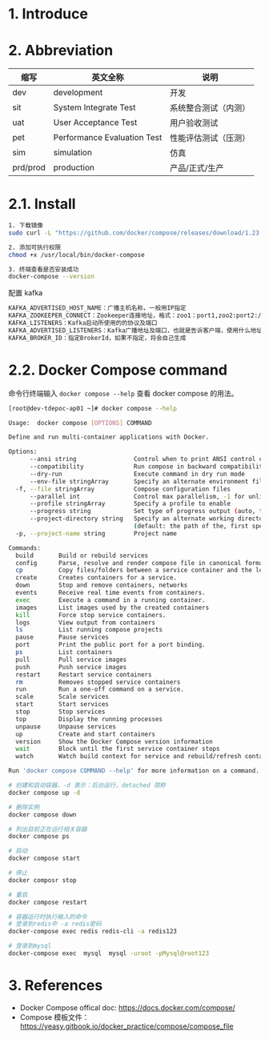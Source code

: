 <!--
 * @Author: JohnJeep
 * @Date: 2024-01-06 17:19:15
 * @LastEditors: JohnJeep
 * @LastEditTime: 2025-03-25 00:52:44
 * @Description:  Docker Compose 用法
 * Copyright (c) 2024 by John Jeep, All Rights Reserved. 
-->

# 1. Introduce

# 2. Abbreviation

| 缩写     | 英文全称                    | 说明                 |
| -------- | --------------------------- | -------------------- |
| dev      | development                 | 开发                 |
| sit      | System Integrate Test       | 系统整合测试（内测） |
| uat      | User Acceptance Test        | 用户验收测试         |
| pet      | Performance Evaluation Test | 性能评估测试（压测） |
| sim      | simulation                  | 仿真                 |
| prd/prod | production                  | 产品/正式/生产       |



# 2.1. Install

```sh
1. 下载镜像
sudo curl -L "https://github.com/docker/compose/releases/download/1.23.2/docker-compose-$(uname -s)-$(uname -m)" -o /usr/local/bin/docker-compose

2. 添加可执行权限
chmod +x /usr/local/bin/docker-compose

3. 终端查看是否安装成功
docker-compose --version
```

配置 kafka
```sh
KAFKA_ADVERTISED_HOST_NAME：广播主机名称，一般用IP指定
KAFKA_ZOOKEEPER_CONNECT：Zookeeper连接地址，格式：zoo1：port1,zoo2:port2:/path
KAFKA_LISTENERS：Kafka启动所使用的的协议及端口
KAFKA_ADVERTISED_LISTENERS：Kafka广播地址及端口，也就是告诉客户端，使用什么地址和端口能连接到Kafka，这个很重要，如果不指定，宿主机以外的客户端将无法连接到Kafka，比如我这里因为容器与宿主机做了端口映射，所以广播地址采用的是宿主机的地址及端口，告诉客户端只要连接到宿主机的指定端口就行了
KAFKA_BROKER_ID：指定BrokerId，如果不指定，将会自己生成
```

# 2.2. Docker Compose command

命令行终端输入 `docker compose --help` 查看 docker compose 的用法。

```sh
[root@dev-tdepoc-ap01 ~]# docker compose --help

Usage:  docker compose [OPTIONS] COMMAND

Define and run multi-container applications with Docker.

Options:
      --ansi string                Control when to print ANSI control characters ("never"|"always"|"auto") (default "auto")
      --compatibility              Run compose in backward compatibility mode
      --dry-run                    Execute command in dry run mode
      --env-file stringArray       Specify an alternate environment file.
  -f, --file stringArray           Compose configuration files
      --parallel int               Control max parallelism, -1 for unlimited (default -1)
      --profile stringArray        Specify a profile to enable
      --progress string            Set type of progress output (auto, tty, plain, quiet) (default "auto")
      --project-directory string   Specify an alternate working directory
                                   (default: the path of the, first specified, Compose file)
  -p, --project-name string        Project name

Commands:
  build       Build or rebuild services
  config      Parse, resolve and render compose file in canonical format
  cp          Copy files/folders between a service container and the local filesystem
  create      Creates containers for a service.
  down        Stop and remove containers, networks
  events      Receive real time events from containers.
  exec        Execute a command in a running container.
  images      List images used by the created containers
  kill        Force stop service containers.
  logs        View output from containers
  ls          List running compose projects
  pause       Pause services
  port        Print the public port for a port binding.
  ps          List containers
  pull        Pull service images
  push        Push service images
  restart     Restart service containers
  rm          Removes stopped service containers
  run         Run a one-off command on a service.
  scale       Scale services
  start       Start services
  stop        Stop services
  top         Display the running processes
  unpause     Unpause services
  up          Create and start containers
  version     Show the Docker Compose version information
  wait        Block until the first service container stops
  watch       Watch build context for service and rebuild/refresh containers when files are updated

Run 'docker compose COMMAND --help' for more information on a command.
```



```sh
# 创建和启动容器，-d 表示：后台运行，detached 简称
docker compose up -d

# 删除实例
docker compose down

# 列出目前正在运行相关容器
docker compose ps

# 启动
docker compose start

# 停止
docker composr stop

# 重启
docker compose restart

# 容器运行时执行输入的命令
# 登录到redis中 -a redis密码
docker-compose exec redis redis-cli -a redis123

# 登录到mysql
docker-compose exec  mysql  mysql -uroot -pMysql@root123
```



# 3. References

- Docker Compose offical doc: https://docs.docker.com/compose/
- Compose 模板文件：https://yeasy.gitbook.io/docker_practice/compose/compose_file